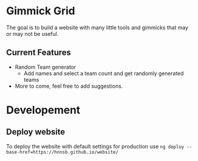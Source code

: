 # Gimmick Grid

The goal is to build a website with many little tools and gimmicks that may or may not be useful.

## Current Features

- Random Team generator
  - Add names and select a team count and get randomly generated teams
- More to come, feel free to add suggestions.

# Developement

## Deploy website

To deploy the website with default settings for production use `ng deploy --base-href=https://hnnsb.github.io/website/`
